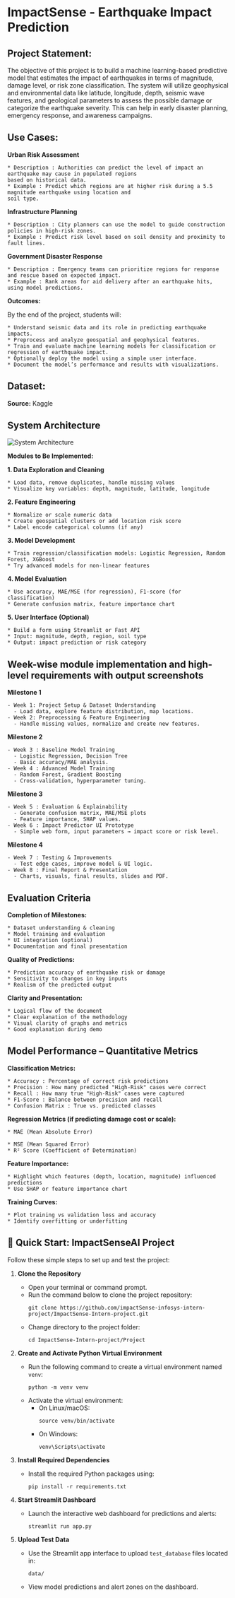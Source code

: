 # ImpactSense - Earthquake Impact Prediction

## Project Statement:

The objective of this project is to build a machine learning-based predictive model that estimates the impact of
earthquakes in terms of magnitude, damage level, or risk zone classification. The system will utilize geophysical
and environmental data like latitude, longitude, depth, seismic wave features, and geological parameters to assess
the possible damage or categorize the earthquake severity. This can help in early disaster planning, emergency
response, and awareness campaigns.

## Use Cases:

**Urban Risk Assessment**

```
* Description : Authorities can predict the level of impact an earthquake may cause in populated regions
based on historical data.
* Example : Predict which regions are at higher risk during a 5.5 magnitude earthquake using location and
soil type.
```
**Infrastructure Planning**

```
* Description : City planners can use the model to guide construction policies in high-risk zones.
* Example : Predict risk level based on soil density and proximity to fault lines.
```
**Government Disaster Response**

```
* Description : Emergency teams can prioritize regions for response and rescue based on expected impact.
* Example : Rank areas for aid delivery after an earthquake hits, using model predictions.
```
**Outcomes:**

By the end of the project, students will:

```
* Understand seismic data and its role in predicting earthquake impacts.
* Preprocess and analyze geospatial and geophysical features.
* Train and evaluate machine learning models for classification or regression of earthquake impact.
* Optionally deploy the model using a simple user interface.
* Document the model’s performance and results with visualizations.
```
## Dataset:

**Source:** Kaggle

## System Architecture
![System Architecture](img/system_architecture.png)


**Modules to Be Implemented:**

**1. Data Exploration and Cleaning**

```
* Load data, remove duplicates, handle missing values
* Visualize key variables: depth, magnitude, latitude, longitude
```
**2. Feature Engineering**

```
* Normalize or scale numeric data
* Create geospatial clusters or add location risk score
* Label encode categorical columns (if any)
```

**3. Model Development**

```
* Train regression/classification models: Logistic Regression, Random Forest, XGBoost
* Try advanced models for non-linear features
```
**4. Model Evaluation**

```
* Use accuracy, MAE/MSE (for regression), F1-score (for classification)
* Generate confusion matrix, feature importance chart
```
**5. User Interface (Optional)**

```
* Build a form using Streamlit or Fast API
* Input: magnitude, depth, region, soil type
* Output: impact prediction or risk category
```
## Week-wise module implementation and high-level requirements with output screenshots

**Milestone 1**

```
- Week 1: Project Setup & Dataset Understanding
  - Load data, explore feature distribution, map locations.
- Week 2: Preprocessing & Feature Engineering
  - Handle missing values, normalize and create new features.
```
**Milestone 2**

```
- Week 3 : Baseline Model Training
  - Logistic Regression, Decision Tree
  - Basic accuracy/MAE analysis.
- Week 4 : Advanced Model Training
  - Random Forest, Gradient Boosting
  - Cross-validation, hyperparameter tuning.
```
**Milestone 3**

```
- Week 5 : Evaluation & Explainability
  - Generate confusion matrix, MAE/MSE plots
  - Feature importance, SHAP values.
- Week 6 : Impact Predictor UI Prototype
  - Simple web form, input parameters → impact score or risk level.
```
**Milestone 4**


```
- Week 7 : Testing & Improvements
  - Test edge cases, improve model & UI logic.
- Week 8 : Final Report & Presentation
  - Charts, visuals, final results, slides and PDF.
```
## Evaluation Criteria

**Completion of Milestones:**

```
* Dataset understanding & cleaning
* Model training and evaluation
* UI integration (optional)
* Documentation and final presentation
```
**Quality of Predictions:**

```
* Prediction accuracy of earthquake risk or damage
* Sensitivity to changes in key inputs
* Realism of the predicted output
```
**Clarity and Presentation:**

```
* Logical flow of the document
* Clear explanation of the methodology
* Visual clarity of graphs and metrics
* Good explanation during demo
```
## Model Performance – Quantitative Metrics

**Classification Metrics:**

```
* Accuracy : Percentage of correct risk predictions
* Precision : How many predicted "High-Risk" cases were correct
* Recall : How many true "High-Risk" cases were captured
* F1-Score : Balance between precision and recall
* Confusion Matrix : True vs. predicted classes
```
**Regression Metrics (if predicting damage cost or scale):**

```
* MAE (Mean Absolute Error)
```

```
* MSE (Mean Squared Error)
* R² Score (Coefficient of Determination)
```
**Feature Importance:**

```
* Highlight which features (depth, location, magnitude) influenced predictions
* Use SHAP or feature importance chart
```
**Training Curves:**

```
* Plot training vs validation loss and accuracy
* Identify overfitting or underfitting
```

## 🚀 Quick Start: ImpactSenseAI Project

Follow these simple steps to set up and test the project:

1. **Clone the Repository**
   - Open your terminal or command prompt.
   - Run the command below to clone the project repository:
     ```
     git clone https://github.com/impactSense-infosys-intern-project/ImpactSense-Intern-project.git
     ```
   - Change directory to the project folder:
     ```
     cd ImpactSense-Intern-project/Project
     ```

2. **Create and Activate Python Virtual Environment**
   - Run the following command to create a virtual environment named `venv`:
     ```
     python -m venv venv
     ```
   - Activate the virtual environment:
     - On Linux/macOS:
       ```
       source venv/bin/activate
       ```
     - On Windows:
       ```
       venv\Scripts\activate
       ```

3. **Install Required Dependencies**
   - Install the required Python packages using:
     ```
     pip install -r requirements.txt
     ```

4. **Start Streamlit Dashboard**
   - Launch the interactive web dashboard for predictions and alerts:
     ```
     streamlit run app.py
     ```

7. **Upload Test Data**
   - Use the Streamlit app interface to upload `test_database` files located in:
     ```
     data/
     ```
   - View model predictions and alert zones on the dashboard.
